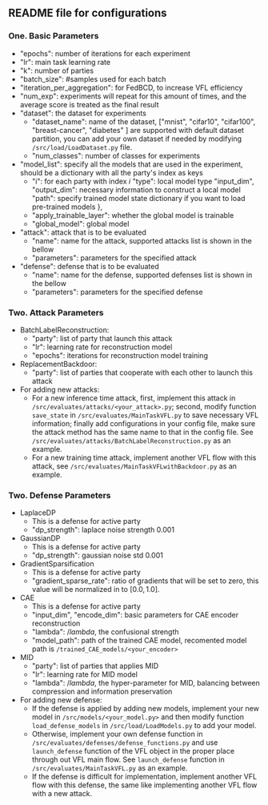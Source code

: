 ## README file for configurations

### One. Basic Parameters
* "epochs": number of iterations for each experiment
* "lr": main task learning rate
* "k": number of parties
* "batch_size": #samples used for each batch
* "iteration_per_aggregation": for FedBCD, to increase VFL efficiency
* "num_exp": experiments will repeat for this amount of times, and the average score is treated as the final result
* "dataset": the dataset for experiments
    * "dataset_name": name of the dataset, ["mnist", "cifar10", "cifar100", "breast-cancer", "diabetes" ] are supported with default dataset partition, you can add your own dataset if needed by modifying `/src/load/LoadDataset.py` file. 
    * "num_classes": number of classes for experiments
* "model_list": specify all the models that are used in the experiment, should be a dictionary with all the party's index as keys
    * "i": for each party with index $i$
        "type": local model type
        "input_dim", "output_dim": necessary information to construct a local model
        "path": specify trained model state dictionary if you want to load pre-trained models
    },
    * "apply_trainable_layer": whether the global model is trainable
    * "global_model": global model
* "attack": attack that is to be evaluated
    * "name": name for the attack, supported attacks list is shown in the bellow
    * "parameters": parameters for the specified attack
* "defense": defense that is to be evaluated
    * "name": name for the defense, supported defenses list is shown in the bellow
    * "parameters": parameters for the specified defense



### Two. Attack Parameters
* BatchLabelReconstruction:
    * "party": list of party that launch this attack
    * "lr": learning rate for reconstruction model
    * "epochs": iterations for reconstruction model training
* ReplacementBackdoor:
    * "party": list of parties that cooperate with each other to launch this attack
* For adding new attacks:
    * For a new inference time attack, first, implement this attack in `/src/evaluates/attacks/<your_attack>.py`; second, modify function `save_state` in `/src/evaluates/MainTaskVFL.py` to save necessary VFL information; finally add configurations in your config file, make sure the attack method has the same name to that in the config file. See `/src/evaluates/attacks/BatchLabelReconstruction.py` as an example.
    * For a new training time attack, implement another VFL flow with this attack, see `/src/evaluates/MainTaskVFLwithBackdoor.py` as an example.

### Two. Defense Parameters
* LaplaceDP
    * This is a defense for active party 
    * "dp_strength": laplace noise strength 0.001
* GaussianDP
    * This is a defense for active party 
    * "dp_strength": gaussian noise std 0.001
* GradientSparsification
    * This is a defense for active party 
    * "gradient_sparse_rate": ratio of gradients that will be set to zero, this value will be normalized in to $[0.0,1.0]$.
* CAE
    * This is a defense for active party 
    * "input_dim", "encode_dim": basic parameters for CAE encoder reconstruction
    * "lambda": $/lambda$, the confusional strength
    * "model_path": path of the trained CAE model, recomented model path is `/trained_CAE_models/<your_encoder>`
* MID
    * "party": list of parties that applies MID
    * "lr": learning rate for MID model
    * "lambda": $/lambda$, the hyper-parameter for MID, balancing between compression and information preservation
* For adding new defense:
    * If the defense is applied by adding new models, implement your new model in `/src/models/<your_model.py>` and then modify function `load_defense_models` in `/src/load/LoadModels.py` to add your model.
    * Otherwise, implement your own defense function in `/src/evaluates/defenses/defense_functions.py` and use `launch_defense` function of the VFL object in the proper place through out VFL main flow. See `launch_defense` function in `/src/evaluates/MainTaskVFL.py` as an example.
    * If the defense is difficult for implementation, implement another VFL flow with this defense, the same like implementing another VFL flow with a new attack.